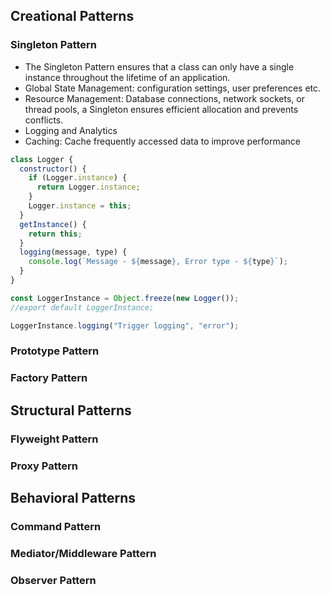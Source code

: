 ## Creational Patterns

### Singleton Pattern

- The Singleton Pattern ensures that a class can only have a single instance throughout the lifetime of an application.
- Global State Management: configuration settings, user preferences etc.
- Resource Management: Database connections, network sockets, or thread pools, a Singleton ensures efficient allocation and prevents conflicts.
- Logging and Analytics
- Caching: Cache frequently accessed data to improve performance

```javascript
class Logger {
  constructor() {
    if (Logger.instance) {
      return Logger.instance;
    }
    Logger.instance = this;
  }
  getInstance() {
    return this;
  }
  logging(message, type) {
    console.log(`Message - ${message}, Error type - ${type}`);
  }
}

const LoggerInstance = Object.freeze(new Logger());
//export default LoggerInstance;

LoggerInstance.logging("Trigger logging", "error");
```

### Prototype Pattern

### Factory Pattern

## Structural Patterns

### Flyweight Pattern

### Proxy Pattern

## Behavioral Patterns

### Command Pattern

### Mediator/Middleware Pattern

### Observer Pattern
